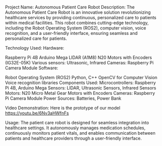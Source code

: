 Project Name: Autonomous Patient Care Robot
Description:
The Autonomous Patient Care Robot is an innovative solution revolutionizing healthcare services by providing continuous, personalized care to patients within medical facilities. This robot combines cutting-edge technology, including the Robot Operating System (ROS2), computer vision, voice recognition, and a user-friendly interface, ensuring seamless and personalized care for patients.

Technology Used:
Hardware:

Raspberry Pi 4B
Arduino Mega
LIDAR (A1M8)
N20 Motors with Encoders (IG32E-05K)
Various sensors: Ultrasonic, Infrared
Cameras: Raspberry Pi Camera Module
Software:

Robot Operating System (ROS2)
Python, C++
OpenCV for Computer Vision
Voice recognition libraries
Components Used:
Microcontrollers: Raspberry Pi 4B, Arduino Mega
Sensors: LIDAR, Ultrasonic Sensors, Infrared Sensors
Motors: N20 Micro Metal Gear Motors with Encoders
Cameras: Raspberry Pi Camera Module
Power Sources: Batteries, Power Bank

Video Demonstration:
Here is the prototype of our model https://youtu.be/6Nv3aHWfnFs

Usage:
The patient care robot is designed for seamless integration into healthcare settings. It autonomously manages medication schedules, continuously monitors patient vitals, and enables communication between patients and healthcare providers through a user-friendly interface.

